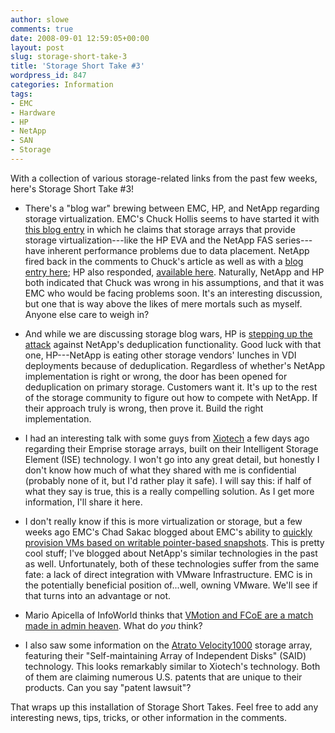 ```yaml
---
author: slowe
comments: true
date: 2008-09-01 12:59:05+00:00
layout: post
slug: storage-short-take-3
title: 'Storage Short Take #3'
wordpress_id: 847
categories: Information
tags:
- EMC
- Hardware
- HP
- NetApp
- SAN
- Storage
---
```


With a collection of various storage-related links from the past few weeks, here's Storage Short Take #3!

* There's a "blog war" brewing between EMC, HP, and NetApp regarding storage virtualization. EMC's Chuck Hollis seems to have started it with [this blog entry](http://chucksblog.typepad.com/chucks_blog/2008/07/the-great-data.html) in which he claims that storage arrays that provide storage virtualization---like the HP EVA and the NetApp FAS series---have inherent performance problems due to data placement. NetApp fired back in the comments to Chuck's article as well as with a [blog entry here](http://blogs.netapp.com/extensible_netapp/2008/07/chuck-almost-ge.html); HP also responded, [available here](http://www.communities.hp.com/online/blogs/datastorage/archive/2008/08/07/data-placement-who-s-architecture-is-really-broken.aspx). Naturally, NetApp and HP both indicated that Chuck was wrong in his assumptions, and that it was EMC who would be facing problems soon. It's an interesting discussion, but one that is way above the likes of mere mortals such as myself. Anyone else care to weigh in?

* And while we are discussing storage blog wars, HP is [stepping up the attack](http://www.communities.hp.com/online/blogs/datastorage/archive/2008/08/11/deduplication-online-storage-and-cannibals.aspx) against NetApp's deduplication functionality. Good luck with that one, HP---NetApp is eating other storage vendors' lunches in VDI deployments because of deduplication. Regardless of whether's NetApp implementation is right or wrong, the door has been opened for deduplication on primary storage. Customers want it. It's up to the rest of the storage community to figure out how to compete with NetApp. If their approach truly is wrong, then prove it. Build the right implementation.

* I had an interesting talk with some guys from [Xiotech](http://www.xiotech.com/) a few days ago regarding their Emprise storage arrays, built on their Intelligent Storage Element (ISE) technology. I won't go into any great detail, but honestly I don't know how much of what they shared with me is confidential (probably none of it, but I'd rather play it safe). I will say this: if half of what they say is true, this is a really compelling solution. As I get more information, I'll share it here.

* I don't really know if this is more virtualization or storage, but a few weeks ago EMC's Chad Sakac blogged about EMC's ability to [quickly provision VMs based on writable pointer-based snapshots](http://virtualgeek.typepad.com/virtual_geek/2008/07/array-snapshots.html). This is pretty cool stuff; I've blogged about NetApp's similar technologies in the past as well. Unfortunately, both of these technologies suffer from the same fate: a lack of direct integration with VMware Infrastructure. EMC is in the potentially beneficial position of...well, owning VMware. We'll see if that turns into an advantage or not.

* Mario Apicella of InfoWorld thinks that [VMotion and FCoE are a match made in admin heaven](http://weblog.infoworld.com/storageadviser/archives/2008/08/take_two_on_fco.html). What do _you_ think?

* I also saw some information on the [Atrato Velocity1000](http://www.atrato.com/Product/Velocity1000.asp) storage array, featuring their "Self-maintaining Array of Independent Disks" (SAID) technology. This looks remarkably similar to Xiotech's technology. Both of them are claiming numerous U.S. patents  that are unique to their products. Can you say "patent lawsuit"?

That wraps up this installation of Storage Short Takes. Feel free to add any interesting news, tips, tricks, or other information in the comments.
